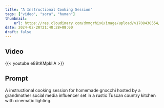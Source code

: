 ```yaml
---
title: "A Instructional Cooking Session"
tags: ["video", "sora", "human"]
thumbnail:
    url: https://res.cloudinary.com/dmmgrhix0/image/upload/v1708438554/sora-video/ck5stxkhoe8cufigsy0g.jpg
date: 2024-02-20T21:48:28+08:00
draft: false
---
```


## Video

{{< youtube e89tKMpkllA >}}

## Prompt

A instructional cooking session for homemade gnocchi hosted by a grandmother social media influencer set in a rustic Tuscan country kitchen with cinematic lighting.
